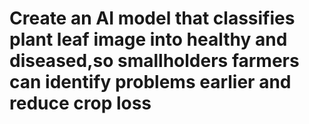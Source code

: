 # Create an AI model that classifies plant leaf image into healthy and diseased,so smallholders farmers can identify problems earlier and reduce crop loss
